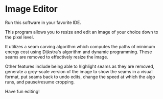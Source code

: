 # Image Editor

Run this software in your favorite IDE. 

This program allows you to resize and edit an image of your choice down to the pixel level.

It utilizes a seam carving algorithm which computes the paths of minimum energy cost using Dijkstra's algorithm and dynamic programming. These seams are removed to effectively resize the image. 

Other features include being able to highlight seams as they are removed, generate a grey-scale version of the image to show the seams in a visual format, put seams back to undo edits, change the speed at which the algo runs, and pause/resume cropping. 

Have fun editing!
